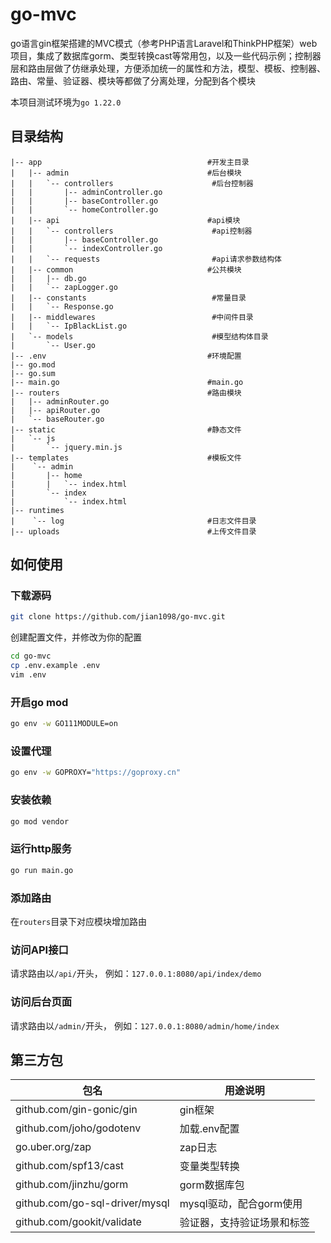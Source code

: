 # go-mvc

go语言gin框架搭建的MVC模式（参考PHP语言Laravel和ThinkPHP框架）web项目，集成了数据库gorm、类型转换cast等常用包，以及一些代码示例；控制器层和路由层做了仿继承处理，方便添加统一的属性和方法，模型、模板、控制器、路由、常量、验证器、模块等都做了分离处理，分配到各个模块

本项目测试环境为`go 1.22.0`



## 目录结构

```
|-- app										#开发主目录
|   |-- admin								#后台模块
|   |   `-- controllers						 #后台控制器
|   |       |-- adminController.go
|   |       |-- baseController.go
|   |       `-- homeController.go
|   |-- api									#api模块
|   |   `-- controllers						 #api控制器
|   |       |-- baseController.go
|   |       `-- indexController.go
|   |   `-- requests						 #api请求参数结构体
|   |-- common								#公共模块
|   |   |-- db.go
|   |   `-- zapLogger.go
|   |-- constants							 #常量目录
|   |   `-- Response.go
|   |-- middlewares							 #中间件目录
|   |   `-- IpBlackList.go
|   `-- models								 #模型结构体目录
|       `-- User.go
|-- .env									#环境配置
|-- go.mod
|-- go.sum
|-- main.go									#main.go
|-- routers									#路由模块
|   |-- adminRouter.go
|   |-- apiRouter.go
|   `-- baseRouter.go
|-- static									#静态文件
|   `-- js
|       `-- jquery.min.js
|-- templates								#模板文件
|    `-- admin
|       |-- home
|       |   `-- index.html
|       `-- index
|           `-- index.html
|-- runtimes								
|	 `-- log								#日志文件目录
|-- uploads								   	#上传文件目录
```





## 如何使用

### 下载源码

```bash
git clone https://github.com/jian1098/go-mvc.git
```

创建配置文件，并修改为你的配置

```bash
cd go-mvc
cp .env.example .env
vim .env
```



### 开启go mod

```bash
go env -w GO111MODULE=on
```



### 设置代理

```bash
go env -w GOPROXY="https://goproxy.cn"
```



### 安装依赖

```bash
go mod vendor
```



### 运行http服务

```bash
go run main.go
```



### 添加路由

在`routers`目录下对应模块增加路由



### 访问API接口

请求路由以`/api/`开头， 例如：`127.0.0.1:8080/api/index/demo`



### 访问后台页面

请求路由以`/admin/`开头， 例如：`127.0.0.1:8080/admin/home/index`



## 第三方包

| 包名                           | 用途说明                   |
| ------------------------------ | -------------------------- |
| github.com/gin-gonic/gin       | gin框架                    |
| github.com/joho/godotenv       | 加载.env配置               |
| go.uber.org/zap                | zap日志                    |
| github.com/spf13/cast          | 变量类型转换               |
| github.com/jinzhu/gorm         | gorm数据库包               |
| github.com/go-sql-driver/mysql | mysql驱动，配合gorm使用    |
| github.com/gookit/validate     | 验证器，支持验证场景和标签 |

